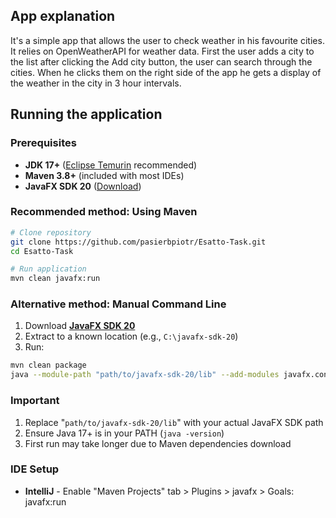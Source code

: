 ## App explanation
It's a simple app that allows the user to check weather in his favourite cities. It relies on OpenWeatherAPI for weather data.
First the user adds a city to the list after clicking the Add city button, the user can search through the cities. When he clicks them on the right side of the app he gets a display of the weather in the city in 3 hour intervals.
## Running the application
### Prerequisites
- **JDK 17+** ([Eclipse Temurin](https://adoptium.net/) recommended)
- **Maven 3.8+** (included with most IDEs)
- **JavaFX SDK 20** ([Download](https://gluonhq.com/products/javafx/))
### Recommended method: Using Maven
```bash
# Clone repository
git clone https://github.com/pasierbpiotr/Esatto-Task.git
cd Esatto-Task

# Run application
mvn clean javafx:run
```
### Alternative method: Manual Command Line
1. Download **[JavaFX SDK 20](https://gluonhq.com/products/javafx/)**
2. Extract to a known location (e.g., ```C:\javafx-sdk-20```)
3. Run:
```bash
mvn clean package
java --module-path "path/to/javafx-sdk-20/lib" --add-modules javafx.controls,javafx.fxml -jar target/Esatto-Task-1.0-SNAPSHOT.jar
```
### Important
1. Replace "```path/to/javafx-sdk-20/lib```" with your actual JavaFX SDK path
2. Ensure Java 17+ is in your PATH (```java -version```)
3. First run may take longer due to Maven dependencies download
### IDE Setup
- **IntelliJ** - Enable "Maven Projects" tab > Plugins > javafx > Goals: javafx:run
